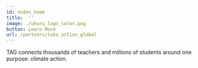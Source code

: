 ```yaml
---
id: nodes_home
title:  ''
image: ./uhuru_logo_color.png
button: Learn More
url: /partners/take_action_global
---
```


TAG connects thousands of teachers and millions of students around one purpose: climate action. 

<br>
<br>
